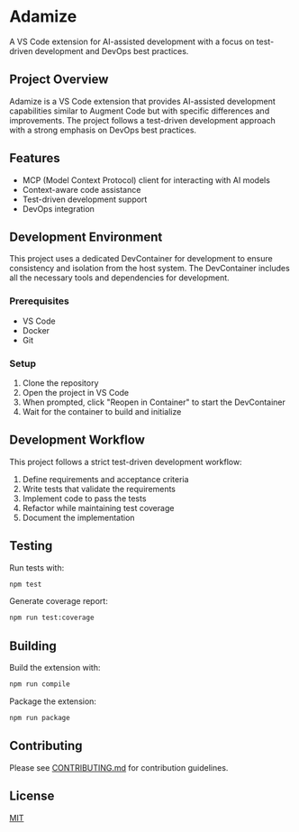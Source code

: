 # Adamize

A VS Code extension for AI-assisted development with a focus on test-driven development and DevOps best practices.

## Project Overview

Adamize is a VS Code extension that provides AI-assisted development capabilities similar to Augment Code but with specific differences and improvements. The project follows a test-driven development approach with a strong emphasis on DevOps best practices.

## Features

- MCP (Model Context Protocol) client for interacting with AI models
- Context-aware code assistance
- Test-driven development support
- DevOps integration

## Development Environment

This project uses a dedicated DevContainer for development to ensure consistency and isolation from the host system. The DevContainer includes all the necessary tools and dependencies for development.

### Prerequisites

- VS Code
- Docker
- Git

### Setup

1. Clone the repository
2. Open the project in VS Code
3. When prompted, click "Reopen in Container" to start the DevContainer
4. Wait for the container to build and initialize

## Development Workflow

This project follows a strict test-driven development workflow:

1. Define requirements and acceptance criteria
2. Write tests that validate the requirements
3. Implement code to pass the tests
4. Refactor while maintaining test coverage
5. Document the implementation

## Testing

Run tests with:

```bash
npm test
```

Generate coverage report:

```bash
npm run test:coverage
```

## Building

Build the extension with:

```bash
npm run compile
```

Package the extension:

```bash
npm run package
```

## Contributing

Please see [CONTRIBUTING.md](./docs/CONTRIBUTING.md) for contribution guidelines.

## License

[MIT](./LICENSE)
